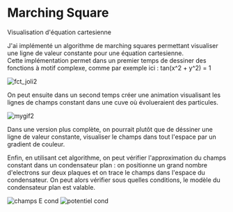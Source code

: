 # Marching Square
Visualisation d'équation cartesienne

J'ai implémenté un algorithme de marching squares permettant visualiser une ligne de valeur constante pour une équation cartesienne.   
Cette implémentation permet dans un premier temps de dessiner des fonctions à motif complexe, comme par exemple ici : tan(x^2 + y^2) = 1

![fct_joli2](https://user-images.githubusercontent.com/83364235/173252789-e3ed160c-9ad3-4be5-a8be-10973554fe09.png)

On peut ensuite dans un second temps créer une animation visualisant les lignes de champs constant dans une cuve où évolueraient des particules. 

![mygif2](https://user-images.githubusercontent.com/83364235/173252849-9b28b426-3f7f-4893-a548-c93e61176173.gif)

Dans une version plus complète, on pourrait plutôt que de déssiner une ligne de valeur constante, visualiser le champs dans tout l'espace par un gradient de couleur.

Enfin, en utilisant cet algorithme, on peut vérifier l'approximation du champs constant dans un condensateur plan : on positionne un grand nombre d'electrons sur deux plaques et on trace le champs dans l'espace du condensateur. On peut alors vérifier sous quelles conditions, le modèle du condensateur plan est valable.

![champs E cond](https://user-images.githubusercontent.com/83364235/173253274-9c4a6fba-f585-4f85-abcb-f8f4ac54dd3d.png)
![potentiel cond](https://user-images.githubusercontent.com/83364235/173253280-069c137e-aea3-490b-97f5-5301168579b1.png)
